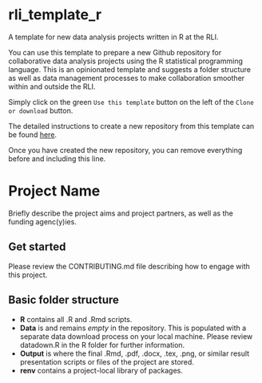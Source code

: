 # rli\_template\_r

A template for new data analysis projects written in R at the RLI.

You can use this template to prepare a new Github repository for collaborative data analysis projects using the R statistical programming language. This is an opinionated template and suggests a folder structure as well as data management processes to make collaboration smoother within and outside the RLI.

Simply click on the green `Use this template` button on the left of the `Clone or download` button.

The detailed instructions to create a new repository from this template can be found [here](https://help.github.com/en/articles/creating-a-repository-from-a-template).

Once you have created the new repository, you can remove everything before and including this line.

# Project Name

Briefly describe the project aims and project partners, as well as the funding agenc(y)ies.

## Get started

Please review the CONTRIBUTING.md file describing how to engage with this project.

## Basic folder structure

-   **R** contains all .R and .Rmd scripts.
-   **Data** is and remains *empty* in the repository. This is populated with a separate data download process on your local machine. Please review datadown.R in the R folder for further information.
-   **Output** is where the final .Rmd, .pdf, .docx, .tex, .png, or similar result presentation scripts or files of the project are stored.
-   **renv** contains a project-local library of packages.
